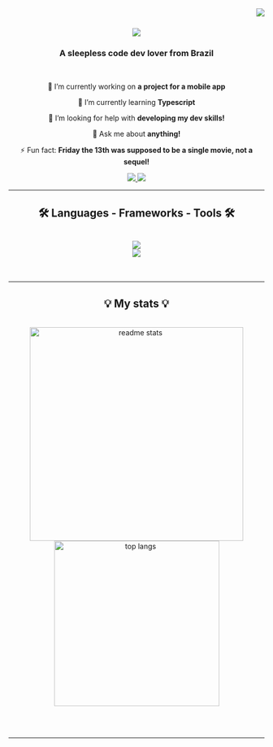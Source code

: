 <img align="right" src="https://visitor-badge.laobi.icu/badge?page_id=LMangrich.LMangrich" />

<h1 align="center">
    <a href="https://git.io/typing-svg">
        <img src="https://readme-typing-svg.herokuapp.com/?font=EduTASBeginner&size=30&center=true&vCenter&width=500&height=70&duration=4000&lines=Heya+Pal+😊;+I'm+Letícia+Mangrich;+Nice+To+Meetcha!🫡;" />
    </a>
</h1>

<div align="center">

<h3>A sleepless code dev lover from Brazil</h3>

<br/>

 🔭 I’m currently working on **a project for a mobile app**
 
 🌱 I’m currently learning **Typescript** 
 
 🤔 I’m looking for help with **developing my dev skills!** 
 
 💬 Ask me about **anything!**
 
 ⚡ Fun fact: **Friday the 13th was supposed to be a single movie, not a sequel!**


  <a href="mailto:leticiamangrichh@gmail.com">
    <img src="https://img.shields.io/badge/Gmail-333333?style=for-the-badge&logo=gmail&logoColor=red" />
      </a>
  <a href="https://www.linkedin.com/in/let%C3%ADcia-souza-mangrich-pereira-79724b241"> 
    <img src="https://img.shields.io/badge/LinkedIn-0077B5?style=for-the-badge&logo=linkedin&logoColor=white" />
      </a>
</div>

<hr/>

<h2 align="center"> 🛠️ Languages - Frameworks - Tools 🛠️ </h2>
<br/>
<div align="center">
    <a href="https://skillicons.dev">
        <img src="https://skillicons.dev/icons?i=nodejs,github,python,javascript,express" /><br>
        <img src="https://skillicons.dev/icons?i=mysql,vscode" />
    </a>
</div>

<br/>
<br/>

<hr/>


  <h2 align="center"> 💡 My stats 💡</h2>
  <br>
  <div align=center>
    <img width=420 src="https://github-readme-stats.vercel.app/api?username=LMangrich&show_icons=true&theme=react&rank_icon=github&border_radius=10" alt="readme stats" />
    <br/>
    <img width=325 align="center" src="https://github-readme-stats.vercel.app/api/top-langs/?username=LMangrich&hide=HTML&langs_count=8&layout=compact&theme=react&border_radius=10&size_weight=0.5&count_weight=0.5&exclude_repo=github-readme-stats" alt="top langs"/>

</div> 

<br/><br/>
<hr/>
    
      

  

<!--

-- fazer dps o generate snake 


<div align="center">
  <h2> 📝 My contributions 📝</h2>
  <br>
  <img alt="snake eating my contributions" src="https://raw.githubusercontent.com/LMangrich/Çmangrich/output/github-contribution-grid-snake.svg" />

  <br/><br/><br/>
</div> 

&color=721DF7 - roxim

### Hi there 👋
**LMangrich/LMangrich** is a ✨ _special_ ✨ repository because its `README.md` (this file) appears on your GitHub profile.

Here are some ideas to get you started:

- 🔭 I’m currently working on ...
- 🌱 I’m currently learning ...
- 👯 I’m looking to collaborate on ...
- 🤔 I’m looking for help with ...
- 💬 Ask me about ...
- 📫 How to reach me: ...
- 😄 Pronouns: ...
- ⚡ Fun fact: ...
-->
